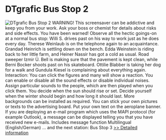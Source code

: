 # DTgrafic Bus Stop 2
![DTgrafic Bus Stop 2](https://mycommerce.akamaized.net/api/pimages/P102946/BIG/102946.JPG)
WARNING! This screensaver can be addictive and keep you from your work. Ask your boss or chemist for details about risks and side effects. You have been warned!
Observe all the hectic goings-on at a normal bus stop: Willi S. drives past on his way to work just as he does every day. Therese Weinlaub is on the telephone again to an acquaintance. Grandad Heinrich is settling down on the bench. Edda Weinstein is riding back to her little farm, and Heiner Nassir has got a cold as usual. Road sweeper Izmir Ü. Bell is making sure that the pavement is kept clean, while Berni Bocker shoots past on his skateboard. Ottilie Blabber is taking her dog for a walk and Gundula Kiesel is complaining about everything again.
Interaction: You can click the figures and many will show a reaction.
You can enable or disable all the sound effects or disable individual noises. Assign particular sounds to the people, which are then played when you click them.
You decide when the sun should rise or set. Decide yourself when the winter should begin and how long it should last.
More backgrounds can be installed as required.
You can stick your own pictures or texts to the advertising board.
Put your own text on the aeroplane banner. If you are deploying an e-mail program which uses the MAPI protocol (for example Outlook), a message can be displayed telling you that you have received new e-mails.
Includes message function
Multilingual (English/German)
... and the next station: Bus Stop 3
[>> Detailed information](https://secure.shareit.com/shareit/product.html?productid=102946&affiliateid=200057808)